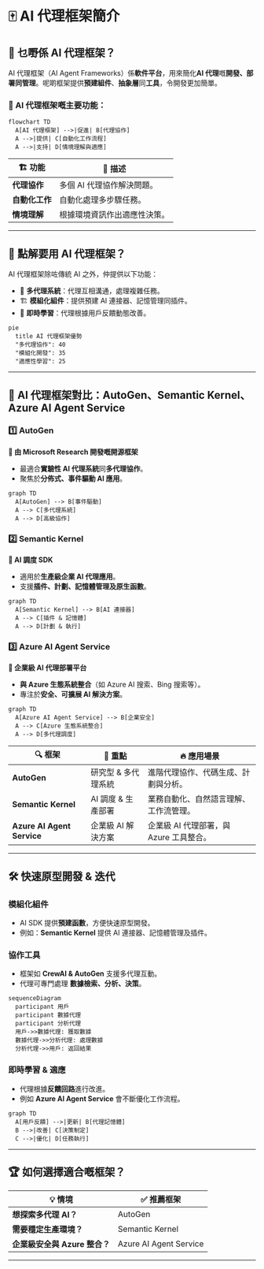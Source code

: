 # 🀄 AI 代理框架簡介

## 📌 乜嘢係 AI 代理框架？
AI 代理框架（AI Agent Frameworks）係**軟件平台**，用來簡化**AI 代理**嘅**開發、部署同管理**。呢啲框架提供**預建組件**、**抽象層**同**工具**，令開發更加簡單。

### 🔑 AI 代理框架嘅主要功能：

```mermaid
flowchart TD
  A[AI 代理框架] -->|促進| B[代理協作]
  A -->|提供| C[自動化工作流程]
  A -->|支持| D[情境理解與適應]
```

| 🏗 **功能**  | 📝 **描述** |
|-------------|-----------------|
| **代理協作** | 多個 AI 代理協作解決問題。 |
| **自動化工作** | 自動化處理多步驟任務。 |
| **情境理解** | 根據環境資訊作出適應性決策。 |

---

## 🚀 點解要用 AI 代理框架？

AI 代理框架除咗傳統 AI 之外，仲提供以下功能：

- 🤝 **多代理系統**：代理互相溝通，處理複雜任務。
- 🏗 **模組化組件**：提供預建 AI 連接器、記憶管理同插件。
- 🔄 **即時學習**：代理根據用戶反饋動態改善。

```mermaid
pie
  title AI 代理框架優勢
  "多代理協作": 40
  "模組化開發": 35
  "適應性學習": 25
```

---

## 🔧 AI 代理框架對比：AutoGen、Semantic Kernel、Azure AI Agent Service

### 1️⃣ **AutoGen**

**🔹 由 Microsoft Research 開發嘅開源框架**  
- 最適合**實驗性 AI 代理系統**同**多代理協作**。  
- 聚焦於**分佈式、事件驅動 AI 應用**。

```mermaid
graph TD
  A[AutoGen] --> B[事件驅動]
  A --> C[多代理系統]
  A --> D[高級協作]
```

### 2️⃣ **Semantic Kernel**

**🔹 AI 調度 SDK**  
- 適用於**生產級企業 AI 代理應用**。  
- 支援**插件、計劃、記憶體管理及原生函數**。

```mermaid
graph TD
  A[Semantic Kernel] --> B[AI 連接器]
  A --> C[插件 & 記憶體]
  A --> D[計劃 & 執行]
```

### 3️⃣ **Azure AI Agent Service**

**🔹 企業級 AI 代理部署平台**  
- **與 Azure 生態系統整合**（如 Azure AI 搜索、Bing 搜索等）。  
- 專注於**安全、可擴展 AI 解決方案**。

```mermaid
graph TD
  A[Azure AI Agent Service] --> B[企業安全]
  A --> C[Azure 生態系統整合]
  A --> D[多代理調度]
```

| 🔍 **框架** | 🔧 **重點** | 🔥 **應用場景** |
|-----------|-----------|-----------------|
| **AutoGen** | 研究型 & 多代理系統 | 進階代理協作、代碼生成、計劃與分析。 |
| **Semantic Kernel** | AI 調度 & 生產部署 | 業務自動化、自然語言理解、工作流管理。 |
| **Azure AI Agent Service** | 企業級 AI 解決方案 | 企業級 AI 代理部署，與 Azure 工具整合。 |

---

## 🛠 快速原型開發 & 迭代

### **模組化組件**
- AI SDK 提供**預建函數**，方便快速原型開發。
- 例如：**Semantic Kernel** 提供 AI 連接器、記憶體管理及插件。

### **協作工具**
- 框架如 **CrewAI & AutoGen** 支援多代理互動。
- 代理可專門處理 **數據檢索、分析、決策**。

```mermaid
sequenceDiagram
  participant 用戶
  participant 數據代理
  participant 分析代理
  用戶->>數據代理: 獲取數據
  數據代理->>分析代理: 處理數據
  分析代理->>用戶: 返回結果
```

### **即時學習 & 適應**
- 代理根據**反饋回路**進行改進。
- 例如 **Azure AI Agent Service** 會不斷優化工作流程。

```mermaid
graph TD
  A[用戶反饋] -->|更新| B[代理記憶體]
  B -->|改善| C[決策制定]
  C -->|優化| D[任務執行]
```

---

## 🏆 如何選擇適合嘅框架？

| 💡 **情境** | ✅ **推薦框架** |
|-----------|---------------|
| **想探索多代理 AI？** | AutoGen |
| **需要穩定生產環境？** | Semantic Kernel |
| **企業級安全與 Azure 整合？** | Azure AI Agent Service |

---